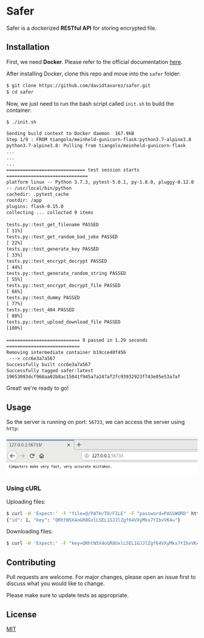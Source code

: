 # Safer

Safer is a dockerized **RESTful API** for storing encrypted file.

## Installation

First, we need **Docker**. Please refer to the official documentation [here](https://docs.docker.com/install/linux/docker-ce/debian/).

After installing Docker, clone this repo and move into the `safer` folder:

```bash
$ git clone https://github.com/davidtavarez/safer.git
$ cd safer
```

Now, we just need to run the bash script called `init.sh` to build the container:

```bash
$ ./init.sh
```
```
Sending build context to Docker daemon  167.9kB
Step 1/9 : FROM tiangolo/meinheld-gunicorn-flask:python3.7-alpine3.8
python3.7-alpine3.8: Pulling from tiangolo/meinheld-gunicorn-flask
...
...
...
============================= test session starts ==============================
platform linux -- Python 3.7.3, pytest-5.0.1, py-1.8.0, pluggy-0.12.0 -- /usr/local/bin/python
cachedir: .pytest_cache
rootdir: /app
plugins: flask-0.15.0
collecting ... collected 9 items

tests.py::test_get_filename PASSED                                       [ 11%]
tests.py::test_get_random_bad_joke PASSED                                [ 22%]
tests.py::test_generate_key PASSED                                       [ 33%]
tests.py::test_encrypt_decrypt PASSED                                    [ 44%]
tests.py::test_generate_random_string PASSED                             [ 55%]
tests.py::test_encrypt_decrypt_file PASSED                               [ 66%]
tests.py::test_dummy PASSED                                              [ 77%]
tests.py::test_404 PASSED                                                [ 88%]
tests.py::test_upload_download_file PASSED                               [100%]

=========================== 9 passed in 1.29 seconds ===========================
Removing intermediate container b19cce40f456
 ---> ccc6e3a7a567
Successfully built ccc6e3a7a567
Successfully tagged safer:latest
19653093dcf968aa02b8ac15041f945a7a247af2fc93932923f743e05e53a7af
```

Great! we're ready to go!

## Usage

So the server is running on port: `56733`, we can access the server using `http`:

![Bad jokes](/screenshots/index.png "Logo Title Text 1")


### Using cURL

Uploading files:

```bash
$ curl -H 'Expect:' -F "file=@/PATH/TO/FILE" -F "password=PASSWORD" http://localhost:56733/file/upload
{"id": 1, "key": "QRhtN5X4oGR8GxlLSEL1GJJlZgf64VXyMkx7YIbvVK4="}
```

Downloading files:

```bash
$ curl -H 'Expect:' -F "key=QRhtN5X4oGR8GxlLSEL1GJJlZgf64VXyMkx7YIbvVK4\=" http://127.0.0.1:56733/file/download/1 > FILE.EXT   
```

## Contributing
Pull requests are welcome. For major changes, please open an issue first to discuss what you would like to change.

Please make sure to update tests as appropriate.

## License
[MIT](https://choosealicense.com/licenses/mit/)